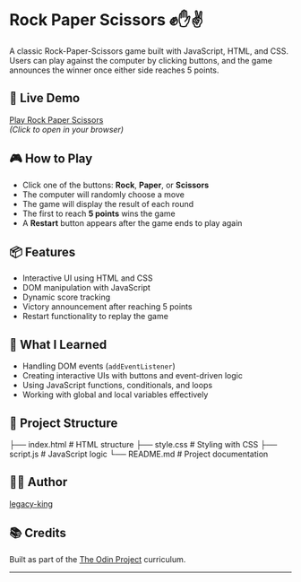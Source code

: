 # Rock Paper Scissors ✊✋✌️

A classic Rock-Paper-Scissors game built with JavaScript, HTML, and CSS. Users can play against the computer by clicking buttons, and the game announces the winner once either side reaches 5 points.

## 🔗 Live Demo

[Play Rock Paper Scissors](https://legacy-king.github.io/Rock-papper-scissors/)  
*(Click to open in your browser)*

## 🎮 How to Play

- Click one of the buttons: **Rock**, **Paper**, or **Scissors**
- The computer will randomly choose a move
- The game will display the result of each round
- The first to reach **5 points** wins the game
- A **Restart** button appears after the game ends to play again

## 📦 Features

- Interactive UI using HTML and CSS
- DOM manipulation with JavaScript
- Dynamic score tracking
- Victory announcement after reaching 5 points
- Restart functionality to replay the game

## 🧠 What I Learned

- Handling DOM events (`addEventListener`)
- Creating interactive UIs with buttons and event-driven logic
- Using JavaScript functions, conditionals, and loops
- Working with global and local variables effectively

## 📁 Project Structure

├── index.html # HTML structure
├── style.css # Styling with CSS
├── script.js # JavaScript logic
└── README.md # Project documentation


## 🧑‍💻 Author

[legacy-king](https://github.com/legacy-king)

## 📚 Credits

Built as part of the [The Odin Project](https://www.theodinproject.com/) curriculum.

---
